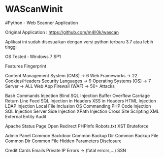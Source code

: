 # WAScanWinit
#Python - Web Scanner Application

Original Application : https://github.com/m4ll0k/wascan

Aplikasi ini sudah disesuaikan dengan versi python terbaru 3.7 atau lebih tinggi

OS Tested : Windows 7 SP1

Features Fingerprint

Content Management System (CMS) -> 6 Web Frameworks -> 22 Cookies/Headers Security Languages -> 9 Operating Systems (OS) -> 7 Server -> ALL Web App Firewall (WAF) -> 50+ Attacks

Bash Commands Injection Blind SQL Injection Buffer Overflow Carriage Return Line Feed SQL Injection in Headers XSS in Headers HTML Injection LDAP Injection Local File Inclusion OS Commanding PHP Code Injection SQL Injection Server Side Injection XPath Injection Cross Site Scripting XML External Entity Audit

Apache Status Page Open Redirect PHPInfo Robots.txt XST Bruteforce

Admin Panel Common Backdoor Common Backup Dir Common Backup File Common Dir Common File Hidden Parameters Disclosure

Credit Cards Emails Private IP Errors -> (fatal errors,...) SSN
